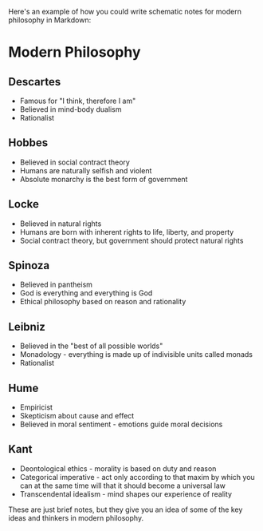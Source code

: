 Here's an example of how you could write schematic notes for modern philosophy in Markdown:

# Modern Philosophy

## Descartes

- Famous for "I think, therefore I am"
- Believed in mind-body dualism
- Rationalist

## Hobbes

- Believed in social contract theory
- Humans are naturally selfish and violent
- Absolute monarchy is the best form of government

## Locke

- Believed in natural rights
- Humans are born with inherent rights to life, liberty, and property
- Social contract theory, but government should protect natural rights

## Spinoza

- Believed in pantheism
- God is everything and everything is God
- Ethical philosophy based on reason and rationality

## Leibniz

- Believed in the "best of all possible worlds"
- Monadology - everything is made up of indivisible units called monads
- Rationalist

## Hume

- Empiricist
- Skepticism about cause and effect
- Believed in moral sentiment - emotions guide moral decisions

## Kant

- Deontological ethics - morality is based on duty and reason
- Categorical imperative - act only according to that maxim by which you can at the same time will that it should become a universal law
- Transcendental idealism - mind shapes our experience of reality

These are just brief notes, but they give you an idea of some of the key ideas and thinkers in modern philosophy.
